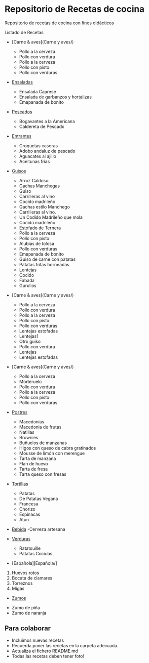 ﻿# Repositorio de Recetas de cocina
Repositorio de recetas de cocina con fines didácticos

Listado de Recetas

* [Carne & aves](Carne y aves/)
	- Pollo a la cerveza
	- Pollo con verdura
	- Pollo a la cerveza
	- Pollo con pisto
	- Pollo con verduras

* [Ensaladas](Ensaladas/)
	- Ensalada Caprese
	- Ensalada de garbanzos y hortalizas
	- Emapanada de bonito

* [Pescados](Pescados/)
	- Bogavantes a la Americana
	- Caldereta de Pescado

* [Entrantes](Entrantes/)
	- Croquetas caseras
	- Adobo andaluz de pescado
	- Aguacates al ajillo
	- Aceitunas frias

* [Guisos](Guisos/)
	- Arroz Caldoso
	- Gachas Manchegas
	- Guiso
	- Carrilleras al vino
	- Cocido madrileño
	- Gachas estilo Manchego
	- Carrilleras al vino.
	- Un Codido Madrileño que mola
	- Cocido madrileño.
	- Estofado de Ternera
	- Pollo a la cerveza
	- Pollo con pisto
	- Alubias de tolosa
	- Pollo con verduras 
	- Emapanada de bonito
	- Guiso de carne con patatas  
	- Patatas fritas horneadas
	- Lentejas
	- Cocido
	- Fabada
	- Gurullos

* [Carne & aves](Carne y aves/)

	- Pollo a la cerveza
	- Pollo con verdura
	- Pollo a la cerveza
	- Pollo con pisto
	- Pollo con verduras
	- Lentejas estofadas
	- Lentejas1
	- Otro guiso
	- Pollo con verdura
	- Lentejas
	- Lentejas estofadas

* [Carne & aves](Carne y aves/)
	- Pollo a la cerveza
	- Morteruelo
	- Pollo con verdura
	- Pollo a la cerveza
	- Pollo con pisto
	- Pollo con verduras
	
* [Postres](Postres/)
	- Macedonias
	- Macedonia de frutas
	- Natillas
	- Brownies
	- Buñuelos de manzanas
	- Higos con queso de cabra gratinados
	- Mousse de limón con merengue
	- Tarta de manzana
	- Flan de huevo
	- Tarta de fresa
	- Tarta queso con fresas

* [Tortillas](Tortillas/)
	- Patatas
	- De Patatas Vegana
	- Francesa
	- Chorizo
	- Espinacas
	- Atun

* [Bebida](Bebidas/)
	-Cerveza artesana

* [Verduras](Verduras/)
	- Ratatouille
	- Patatas Cocidas

* [Española][Española/]
1. Huevos rotos
2. Bocata de clamares
3. Torreznos
4. Migas

* [Zumos](Zumos/)
- Zumo de piña
- Zumo de naranja

Para colaborar
--------------
* Incluimos nuevas recetas
* Recuerda poner las recetas en la carpeta adecuada.
* Actualiza el fichero README.md
* Todas las recetas deben tener foto!
